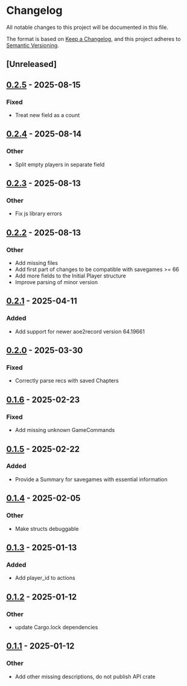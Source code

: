 # Changelog

All notable changes to this project will be documented in this file.

The format is based on [Keep a Changelog](https://keepachangelog.com/en/1.0.0/),
and this project adheres to [Semantic Versioning](https://semver.org/spec/v2.0.0.html).

## [Unreleased]

## [0.2.5](https://github.com/aoe2ct/aoe2rec/compare/aoe2rec-v0.2.4...aoe2rec-v0.2.5) - 2025-08-15

### Fixed

- Treat new field as a count

## [0.2.4](https://github.com/aoe2ct/aoe2rec/compare/aoe2rec-v0.2.3...aoe2rec-v0.2.4) - 2025-08-14

### Other

- Split empty players in separate field

## [0.2.3](https://github.com/aoe2ct/aoe2rec/compare/aoe2rec-v0.2.2...aoe2rec-v0.2.3) - 2025-08-13

### Other

- Fix js library errors

## [0.2.2](https://github.com/aoe2ct/aoe2rec/compare/aoe2rec-v0.2.1...aoe2rec-v0.2.2) - 2025-08-13

### Other

- Add missing files
- Add first part of changes to be compatible with savegames >= 66
- Add more fields to the Initial Player structure
- Improve parsing of minor version

## [0.2.1](https://github.com/aoe2ct/aoe2rec/compare/aoe2rec-v0.2.0...aoe2rec-v0.2.1) - 2025-04-11

### Added

- Add support for newer aoe2record version 64.19661

## [0.2.0](https://github.com/aoe2ct/aoe2rec/compare/aoe2rec-v0.1.6...aoe2rec-v0.2.0) - 2025-03-30

### Fixed

- Correctly parse recs with saved Chapters

## [0.1.6](https://github.com/aoe2ct/aoe2rec/compare/aoe2rec-v0.1.5...aoe2rec-v0.1.6) - 2025-02-23

### Fixed

- Add missing unknown GameCommands

## [0.1.5](https://github.com/aoe2ct/aoe2rec/compare/aoe2rec-v0.1.4...aoe2rec-v0.1.5) - 2025-02-22

### Added

- Provide a Summary for savegames with essential information

## [0.1.4](https://github.com/aoe2ct/aoe2rec/compare/aoe2rec-v0.1.3...aoe2rec-v0.1.4) - 2025-02-05

### Other

- Make structs debuggable

## [0.1.3](https://github.com/aoe2ct/aoe2rec/compare/aoe2rec-v0.1.2...aoe2rec-v0.1.3) - 2025-01-13

### Added

- Add player_id to actions

## [0.1.2](https://github.com/aoe2ct/aoe2rec/compare/aoe2rec-v0.1.1...aoe2rec-v0.1.2) - 2025-01-12

### Other

- update Cargo.lock dependencies

## [0.1.1](https://github.com/aoe2ct/aoe2rec/compare/aoe2rec-v0.1.0...aoe2rec-v0.1.1) - 2025-01-12

### Other

- Add other missing descriptions, do not publish API crate
